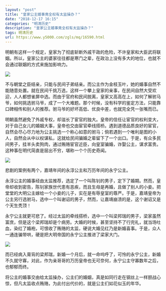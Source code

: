 ```yaml
---
layout: "post"
title: "皇家公主婚事竟全权有太监操办？"
date: "2018-12-17 16:15"
categories: "明清历史"
description: "皇家公主婚事竟全权有太监操办？"
tags: 明清历史
url: https://www.y5000.com/zgls/mq/16590.html
---
```






明朝有这样一个规定，皇家为了彻底斩断外戚干政的危险，不许皇家和大臣武将联姻。所以，皇家公主的婆家往往都是寒门之辈，在政治上没有多大的地位，也就不会通过联姻的方式来施加影响力。

![](https://img.y5000.com/uploads/allimg/170310/8-1F31014093MQ.jpg)

不与朝堂之臣结亲，只能与民间子弟结亲。而公主作为金枝玉叶，她的婚事自然不能随意处置。就在民间千挑万选，这样一个攀上皇家的亲事，在民间自然大受欢迎，人人都想雀屏中选。而由于官府和民间脱离，皇家又高高在上，如何了解驸马爷，如何挑选驸马爷，成了一个大难题。那个时候，没有科学的鉴定方法，只能靠口碑相传和别人的推荐。驸马爷的好坏高低、优良中差，也就完全凭一张嘴而已。

明朝虽然避免了外戚专权，却滋长了宦官的独大。皇帝的信任让宦官的权利变大，对于自己女儿的婚姻大事，皇帝也交由宦官牵线搭桥。遇到道德品质良好的宦官，自然会尽心尽力地为公主挑选一个称心如意的驸马；倘若遇到一个唯利是图的小人，自然会从中以权谋私，这就给民间骗婚之辈留下了一个出口。于是，有众多民间男子，挂羊头卖狗肉，通过贿赂宦官近臣，向皇室骗婚，诈娶公主，谋求富贵。这种事在明代简直是层出不穷，堪称一个个历史奇闻。

![](https://img.y5000.com/uploads/allimg/170310/14122632L-0.jpg)

悲剧的案例有两个，嘉靖年间的永淳公主和万历年间的永宁公主。

永淳公主的婚事经由太监推荐，选定了一个叫陈钊的男子，定下了婚期。然而，皇帝却收到密告，陈钊家族世代患有恶疾，而且生母是再婚，且做了别人的小妾。把堂堂的大明公主嫁给一个小妾的儿子，实在是有辱皇室的尊严。于是，嘉靖皇帝为公主另行选驸马，选中一个叫谢诏的男子，然而，让嘉靖崩溃的是，这个谢诏又是个天生秃顶！

永宁公主就更可悲了。经过太监的牵线搭桥，选中一个叫梁邦瑞的男子，梁家虽然富庶，但是这个梁邦瑞却是个病劳。大婚的时候，甚至坚持不了行完礼，就当场吐血，染红了婚袍，可恨收了贿赂的太监，硬说大婚见红乃是新婚喜事。于是，众人一通连骗带哄，硬是把大明帝国的永宁公主推进了梁家大门。

![](https://img.y5000.com/uploads/allimg/170310/14122B3K-1.jpg)

而已经病入膏肓的梁邦瑞，新婚一个月后，就一命呜呼了，可怜的永宁公主，新婚不久就守寡，对此，作为亲哥哥的万历皇帝也无可奈何，永宁公主守寡数年之后，也郁郁而终。

将公主的婚事交由给太监操办，公主们的婚姻，真是如同行走在钢丝上一样胆战心惊，但凡太监收点贿赂，为此付出代价的，就是公主们如花似玉的年华。
